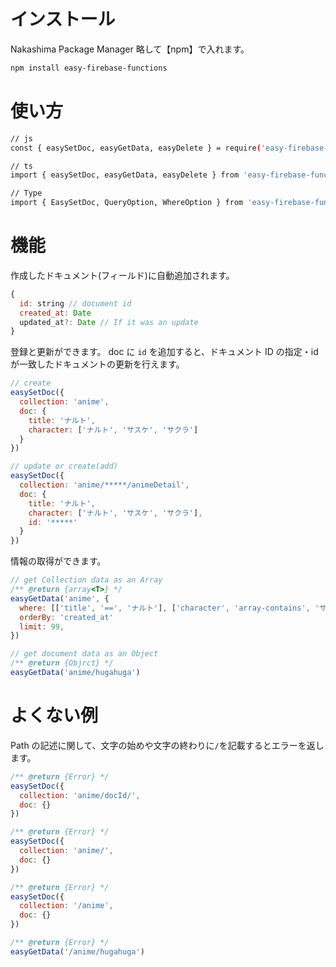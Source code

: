 # インストール

Nakashima Package Manager
略して【npm】で入れます。

```bash
npm install easy-firebase-functions
```

# 使い方

```bash
// js
const { easySetDoc, easyGetData, easyDelete } = require('easy-firebase-functions')

// ts
import { easySetDoc, easyGetData, easyDelete } from 'easy-firebase-functions'

// Type
import { EasySetDoc, QueryOption, WhereOption } from 'easy-firebase-functions'
```

# 機能

作成したドキュメント(フィールド)に自動追加されます。

```js
{
  id: string // document id
  created_at: Date
  updated_at?: Date // If it was an update
}
```

登録と更新ができます。 doc に `id` を追加すると、ドキュメント ID の指定・id が一致したドキュメントの更新を行えます。

```js
// create
easySetDoc({
  collection: 'anime',
  doc: {
    title: 'ナルト',
    character: ['ナルト', 'サスケ', 'サクラ']
  }
})

// update or create(add)
easySetDoc({
  collection: 'anime/*****/animeDetail',
  doc: {
    title: 'ナルト',
    character: ['ナルト', 'サスケ', 'サクラ'],
    id: '*****'
  }
})
```

情報の取得ができます。

```js
// get Collection data as an Array
/** @return {array<T>} */
easyGetData('anime', {
  where: [['title', '==', 'ナルト'], ['character', 'array-contains', 'サスケ']],
  orderBy: 'created_at'
  limit: 99,
})

// get document data as an Object
/** @return {Objrct} */
easyGetData('anime/hugahuga')
```

# よくない例

Path の記述に関して、文字の始めや文字の終わりに`/`を記載するとエラーを返します。

```js
/** @return {Error} */
easySetDoc({
  collection: 'anime/docId/',
  doc: {}
})

/** @return {Error} */
easySetDoc({
  collection: 'anime/',
  doc: {}
})

/** @return {Error} */
easySetDoc({
  collection: '/anime',
  doc: {}
})

/** @return {Error} */
easyGetData('/anime/hugahuga')
```
